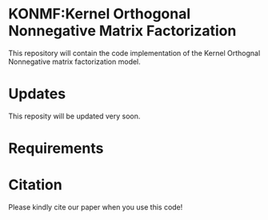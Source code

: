 # KONMF:Kernel Orthogonal Nonnegative Matrix Factorization 

This repository will contain the code implementation of the Kernel Orthognal Nonnegative matrix factorization model.

# Updates

This reposity will be updated very soon.

# Requirements

# Citation

Please kindly cite our paper when you use this code!
